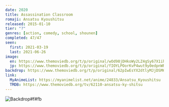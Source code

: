 ```yaml
---
date: 2020
title: Assassination Classroom
romaji: Ansatsu Kyoushitsu
released: 2015-01-10
tier: "?"
genres: [action, comedy, school, shounen]
completed: 47/47
seen:
  first: 2021-03-19
  last: 2021-06-26
image:
  en: https://www.themoviedb.org/t/p/original/wOd98jDHkoWy2LZ4gSy67X1ihv1.jpg
  jp: https://www.themoviedb.org/t/p/original/fIOYLPOorKvP4wut9y0edpnWROz.jpg
backdrop: https://www.themoviedb.org/t/p/original/62pIwEsYX2dtlyMJjDSM6zpDTU2.jpg
link:
  MyAnimeList: https://myanimelist.net/anime/24833/Ansatsu_Kyoushitsu
  TMDB: https://www.themoviedb.org/tv/62110-ansatsu-ky-shitsu
---
```


![Backdrop#f#fb](https://www.themoviedb.org/t/p/original/zkc2FkVymJDNXisS1mgpr8Ip2J.jpg "Source: TMDB")
